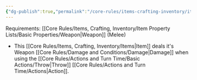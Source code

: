 ```yaml
---
{"dg-publish":true,"permalink":"/core-rules/items-crafting-inventory/item-property-lists/extra-properties/weapon/thrown/"}
---
```


Requirements: [[Core Rules/Items, Crafting, Inventory/Item Property Lists/Basic Properties/Weapon\|Weapon]] (Melee)

- This [[Core Rules/Items, Crafting, Inventory/Items\|Item]] deals it's Weapon [[Core Rules/Damage and Conditions/Damage\|Damage]] when using the [[Core Rules/Actions and Turn Time/Basic Actions/Throw\|Throw]] [[Core Rules/Actions and Turn Time/Actions\|Action]].